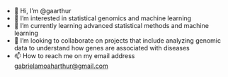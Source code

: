 - 👋 Hi, I’m @gaarthur
- 👀 I’m interested in statistical genomics and machine learning 
- 🌱 I’m currently learning advanced statistical methods and machine learning 
- 💞️ I’m looking to collaborate on projects that include analyzing genomic data to understand how genes are associated with diseases
- 📫 How to reach me on my email address gabrielamoaharthur@gmail.com

<!---
gaarthur/gaarthur is a ✨ special ✨ repository because its `README.md` (this file) appears on your GitHub profile.
You can click the Preview link to take a look at your changes.
--->
